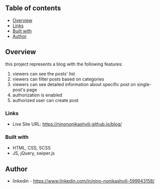 ## Table of contents

  - [Overview](#overview)
  - [Links](#links)
  - [Built with](#built-with)
  - [Author](#author)


## Overview
this project represents a blog with the following features:
 1. viewers can see the posts' list
  2. viewers can filter posts based on categories
  3. viewers can see detailed information about specific post on single-post's page
  4. authorization is enabled
  5. authorized user can create post




### Links

- Live Site URL: https://ninononikashvili.github.io/blog/


### Built with

- HTML, CSS, SCSS
- JS, jQuery, swiper.js


## Author

- linkedin - https://www.linkedin.com/in/nino-nonikashvili-599943158/

